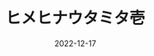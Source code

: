 ---
title: ヒメヒナウタミタ壱
description: 1st Cover Album「ヒメヒナウタミタ壱」 収録曲 2022-12-17リリース
image: /img/album/utamita1st.jpg
date: 2022-12-17

# Badge style
style:
    background: "#f783ac"
    color: "#fff"
---